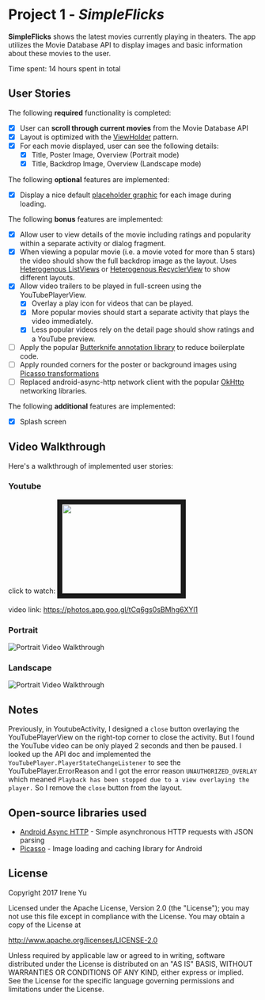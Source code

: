 # Project 1 - *SimpleFlicks*

**SimpleFlicks** shows the latest movies currently playing in theaters. The app utilizes the Movie Database API to display images and basic information about these movies to the user.

Time spent: 14 hours spent in total

## User Stories

The following **required** functionality is completed:

* [x] User can **scroll through current movies** from the Movie Database API
* [x] Layout is optimized with the [ViewHolder](http://guides.codepath.com/android/Using-an-ArrayAdapter-with-ListView#improving-performance-with-the-viewholder-pattern) pattern.
* [x] For each movie displayed, user can see the following details:
  * [x] Title, Poster Image, Overview (Portrait mode)
  * [x] Title, Backdrop Image, Overview (Landscape mode)

The following **optional** features are implemented:

* [x] Display a nice default [placeholder graphic](http://guides.codepath.com/android/Displaying-Images-with-the-Picasso-Library#configuring-picasso) for each image during loading.

The following **bonus** features are implemented:

* [x] Allow user to view details of the movie including ratings and popularity within a separate activity or dialog fragment.
* [x] When viewing a popular movie (i.e. a movie voted for more than 5 stars) the video should show the full backdrop image as the layout.  Uses [Heterogenous ListViews](http://guides.codepath.com/android/Implementing-a-Heterogenous-ListView) or [Heterogenous RecyclerView](http://guides.codepath.com/android/Heterogenous-Layouts-inside-RecyclerView) to show different layouts.
* [x] Allow video trailers to be played in full-screen using the YouTubePlayerView.
    * [x] Overlay a play icon for videos that can be played.
    * [x] More popular movies should start a separate activity that plays the video immediately.
    * [x] Less popular videos rely on the detail page should show ratings and a YouTube preview.
* [ ] Apply the popular [Butterknife annotation library](http://guides.codepath.com/android/Reducing-View-Boilerplate-with-Butterknife) to reduce boilerplate code.
* [ ] Apply rounded corners for the poster or background images using [Picasso transformations](https://guides.codepath.com/android/Displaying-Images-with-the-Picasso-Library#other-transformations)
* [ ] Replaced android-async-http network client with the popular [OkHttp](http://guides.codepath.com/android/Using-OkHttp) networking libraries.

The following **additional** features are implemented:

* [x] Splash screen

## Video Walkthrough

Here's a walkthrough of implemented user stories:

### Youtube

click to watch:
<a href="http://www.youtube.com/watch?feature=player_embedded&v=xL7fi8Fq9g0" target="_blank"><img src="http://img.youtube.com/vi/xL7fi8Fq9g0/0.jpg" width="240" height="180" border="10" /></a>

video link: https://photos.app.goo.gl/tCq6gs0sBMhg6XYl1

### Portrait

<img src='https://github.com/IreneXY/SimpleFlicks/blob/master/android/screenshots/video/portrait.gif' title='Portrait Video Walkthrough' width='' alt='Portrait Video Walkthrough' />

### Landscape

<img src='https://github.com/IreneXY/SimpleFlicks/blob/master/android/screenshots/video/landscape.gif' title='Portrait Video Walkthrough' width='' alt='Portrait Video Walkthrough' />

## Notes

Previously, in YoutubeActivity, I designed a `close` button overlaying the YouTubePlayerView on the right-top corner to close the activity. But I found the YouTube video can be only played 2 seconds and then be paused. I looked up the API doc and implemented the `YouTubePlayer.PlayerStateChangeListener` to see the YouTubePlayer.ErrorReason and I got the error reason `UNAUTHORIZED_OVERLAY` which meaned `Playback has been stopped due to a view overlaying the player.` So I remove the `close` button from the layout.

## Open-source libraries used

- [Android Async HTTP](https://github.com/loopj/android-async-http) - Simple asynchronous HTTP requests with JSON parsing
- [Picasso](http://square.github.io/picasso/) - Image loading and caching library for Android

## License

Copyright 2017 Irene Yu

Licensed under the Apache License, Version 2.0 (the "License");
you may not use this file except in compliance with the License.
You may obtain a copy of the License at

http://www.apache.org/licenses/LICENSE-2.0

Unless required by applicable law or agreed to in writing, software
distributed under the License is distributed on an "AS IS" BASIS,
WITHOUT WARRANTIES OR CONDITIONS OF ANY KIND, either express or implied.
See the License for the specific language governing permissions and
limitations under the License.

